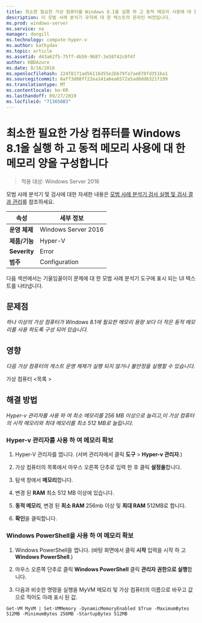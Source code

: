```yaml
---
title: 최소한 필요한 가상 컴퓨터를 Windows 8.1을 실행 하 고 동적 메모리 사용에 대 한 메모리 양을 구성합니다
description: 이 모범 사례 분석기 규칙에 대 한 텍스트의 온라인 버전입니다.
ms.prod: windows-server
ms.service: na
manager: dongill
ms.technology: compute-hyper-v
ms.author: kathydav
ms.topic: article
ms.assetid: d43a62f5-75ff-4b50-9687-3e58f42c0f4f
author: KBDAzure
ms.date: 8/16/2016
ms.openlocfilehash: 224f8171ad56116d55e2bb79fa7ae878fd351ba1
ms.sourcegitcommit: 6aff3d88ff22ea141a6ea6572a5ad8dd6321f199
ms.translationtype: MT
ms.contentlocale: ko-KR
ms.lasthandoff: 09/27/2019
ms.locfileid: "71365083"
---
```

# <a name="configure-at-least-the-required-amount-of-memory-for-a-virtual-machine-running-windows-81-and-enabled-for-dynamic-memory"></a>최소한 필요한 가상 컴퓨터를 Windows 8.1을 실행 하 고 동적 메모리 사용에 대 한 메모리 양을 구성합니다

>적용 대상: Windows Server 2016

모범 사례 분석기 및 검사에 대한 자세한 내용은 [모범 사례 분석기 검사 실행 및 검사 결과 관리](https://go.microsoft.com/fwlink/p/?LinkID=223177)를 참조하세요.  
  
|속성|세부 정보|  
|-|-|  
|**운영 체제**|Windows Server 2016|  
|**제품/기능**|Hyper-V|  
|**Severity**|Error|  
|**범주**|Configuration|  
  
다음 섹션에서는 기울임꼴이이 문제에 대 한 모범 사례 분석기 도구에 표시 되는 UI 텍스트를 나타냅니다.  
  
## <a name="issue"></a>문제점  
*하나 이상의 가상 컴퓨터가 Windows 8.1에 필요한 메모리 용량 보다 더 작은 동적 메모리를 사용 하도록 구성 되어 있습니다.*  
  
## <a name="impact"></a>영향  
*다음 가상 컴퓨터의 게스트 운영 체제가 실행 되지 않거나 불안정을 실행할 수 있습니다.*  
  
가상 컴퓨터 \<목록 >  
  
## <a name="resolution"></a>해결 방법  
*Hyper-v 관리자를 사용 하 여 최소 메모리를 256 MB 이상으로 늘리고,이 가상 컴퓨터의 시작 메모리와 최대 메모리를 최소 512 MB로 늘립니다.*  
  
### <a name="increase-memory-using-hyper-v-manager"></a>Hyper-v 관리자를 사용 하 여 메모리 확보  
  
1.  Hyper-V 관리자를 엽니다. (서버 관리자에서 클릭 **도구** > **Hyper-v 관리자**.)  
  
2.  가상 컴퓨터의 목록에서 마우스 오른쪽 단추로 입력 한 후 클릭 **설정을**합니다.  
  
3.  탐색 창에서 **메모리**합니다.  
  
4.  변경 된 **RAM** 최소 512 MB 이상에 있습니다.  
  
5.  **동적 메모리**,  변경 된 **최소 RAM** 256mb 이상 및 **최대 RAM** 512MB로 합니다.  
  
6.  **확인**을 클릭합니다.  
  
### <a name="increase-memory-using-windows-powershell"></a>Windows PowerShell을 사용 하 여 메모리 확보  
  
1.  Windows PowerShell을 엽니다. (바탕 화면에서 클릭 **시작** 입력을 시작 하 고 **Windows PowerShell**.)  
  
2.  마우스 오른쪽 단추로 클릭 **Windows PowerShell** 클릭 **관리자 권한으로 실행**합니다.  
  
3.  다음과 비슷한 명령을 실행을 MyVM 메모리 및 가상 컴퓨터의 이름으로 바꾸고 값으로 적어도 아래 표시 된 값.  
  
```  
Get-VM MyVM | Set-VMMemory -DynamicMemoryEnabled $True -MaximumBytes 512MB -MinimumBytes 256MB -StartupBytes 512MB  
```  
  


